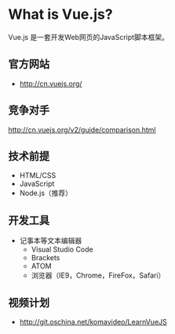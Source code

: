 What is Vue.js?
===============
Vue.js 是一套开发Web网页的JavaScript脚本框架。

## 官方网站
* http://cn.vuejs.org/

## 竞争对手
http://cn.vuejs.org/v2/guide/comparison.html

## 技术前提
* HTML/CSS
* JavaScript
* Node.js（推荐）

## 开发工具
* 记事本等文本编辑器
  - Visual Studio Code
  - Brackets
  - ATOM
  * 浏览器（IE9，Chrome，FireFox，Safari）

## 视频计划
- http://git.oschina.net/komavideo/LearnVueJS

